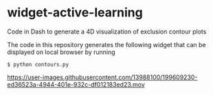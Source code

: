 # widget-active-learning
Code in Dash to generate a 4D visualization of exclusion contour plots

The code in this repository generates the following widget that can be displayed on local browser by running 

`$ python contours.py`



https://user-images.githubusercontent.com/13988100/199609230-ed36523a-4944-401e-932c-df012183ed23.mov

